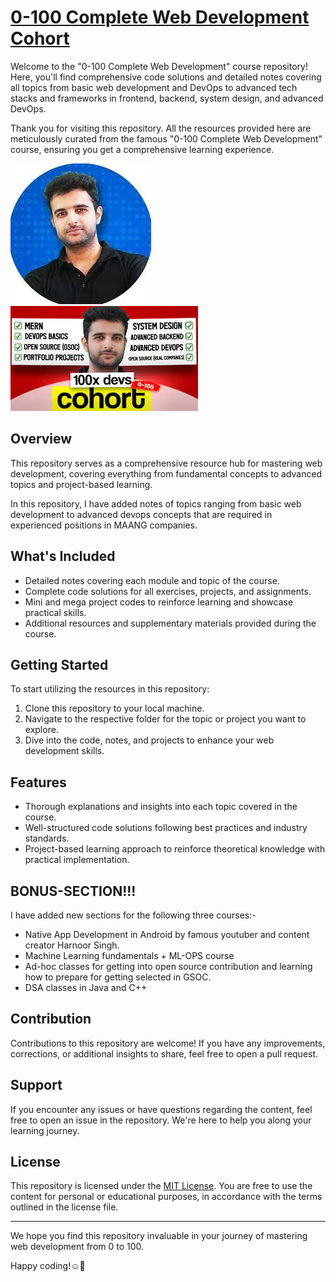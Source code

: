 # [0-100 Complete Web Development Cohort](https://harkirat.classx.co.in/new-courses)

Welcome to the "0-100 Complete Web Development" course repository! Here, you'll find comprehensive code solutions and detailed notes covering all topics from basic web development and DevOps to advanced tech stacks and frameworks in frontend, backend, system design, and advanced DevOps.

Thank you for visiting this repository. All the resources provided here are meticulously curated from the famous "0-100 Complete Web Development" course, ensuring you get a comprehensive learning experience.

![Harkirat Singh](README-banner-2.jpg) ![0-100 Cohort](README-banner.jpg) 

## Overview

This repository serves as a comprehensive resource hub for mastering web development, covering everything from fundamental concepts to advanced topics and project-based learning.

In this repository, I have added notes of topics ranging from basic web development to advanced devops concepts that are required in experienced positions in MAANG companies.

## What's Included

- Detailed notes covering each module and topic of the course.
- Complete code solutions for all exercises, projects, and assignments.
- Mini and mega project codes to reinforce learning and showcase practical skills.
- Additional resources and supplementary materials provided during the course.

## Getting Started

To start utilizing the resources in this repository:

1. Clone this repository to your local machine.
2. Navigate to the respective folder for the topic or project you want to explore.
3. Dive into the code, notes, and projects to enhance your web development skills.

## Features

- Thorough explanations and insights into each topic covered in the course.
- Well-structured code solutions following best practices and industry standards.
- Project-based learning approach to reinforce theoretical knowledge with practical implementation.

## BONUS-SECTION!!!

I have added new sections for the following three courses:-
- Native App Development in Android by famous youtuber and content creator Harnoor Singh.
- Machine Learning fundamentals + ML-OPS course
- Ad-hoc classes for getting into open source contribution and learning how to prepare for getting selected in GSOC.
- DSA classes in Java and C++

## Contribution

Contributions to this repository are welcome! If you have any improvements, corrections, or additional insights to share, feel free to open a pull request.

## Support

If you encounter any issues or have questions regarding the content, feel free to open an issue in the repository. We're here to help you along your learning journey.

## License

This repository is licensed under the [MIT License](LICENSE). You are free to use the content for personal or educational purposes, in accordance with the terms outlined in the license file.

---

We hope you find this repository invaluable in your journey of mastering web development from 0 to 100. 

Happy coding!☺️🚀

